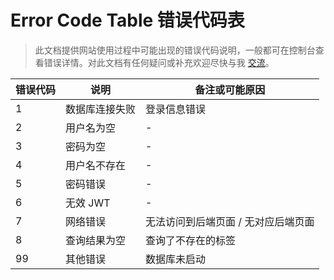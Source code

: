 # Error Code Table 错误代码表

> 此文档提供网站使用过程中可能出现的错误代码说明，一般都可在控制台查看错误详情。对此文档有任何疑问或补充欢迎尽快与我 [交流](https://github.com/purple4pur/blog-with-cms#%E4%BA%A4%E6%B5%81)。

| 错误代码 | 说明           | 备注或可能原因                      |
| -------- | -------------- | ----------------------------------- |
| 1        | 数据库连接失败 | 登录信息错误                        |
| 2        | 用户名为空     | -                                   |
| 3        | 密码为空       | -                                   |
| 4        | 用户名不存在   | -                                   |
| 5        | 密码错误       | -                                   |
| 6        | 无效 JWT       | -                                   |
| 7        | 网络错误       | 无法访问到后端页面 / 无对应后端页面 |
| 8        | 查询结果为空   | 查询了不存在的标签                  |
| 99       | 其他错误       | 数据库未启动                        |

